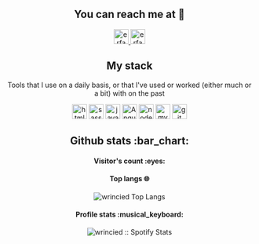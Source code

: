 <h2 align="center">You can reach me at 👾</h2>

<p align="center">


  <a href="https://t.me/wrincied">
    <img src="https://www.vectorlogo.zone/logos/telegram/telegram-icon.svg" 
    alt="erfan telegram profile" height="30" width="30">
  </a>
  
  <a href="https://www.instagram.com/wrincied/">
    <img src="https://www.vectorlogo.zone/logos/instagram/instagram-icon.svg" alt="erfan Instagram Profile" height="30" width="30">
  </a>


<h2 align="center">My stack</h2>

<p align="center">Tools that I use on a daily basis, or that I've used or worked (either much or a bit) with on the past</p>
<p align="center">
  <img src="https://www.vectorlogo.zone/logos/w3_html5/w3_html5-icon.svg" alt="html5" height="30" width="30">

  <img src="https://www.vectorlogo.zone/logos/sass-lang/sass-lang-icon.svg" alt="sass" height="30" width="30">

  <img src="https://www.vectorlogo.zone/logos/javascript/javascript-icon.svg" alt="javascript" height="30" width="30">

  <img src="https://www.vectorlogo.zone/logos/angular/angular-icon.svg" alt="Angular" height="30" width="30">

  <img src="https://www.vectorlogo.zone/logos/nodejs/nodejs-icon.svg" alt="nodejs" height="30" width="30">

  <img src="https://www.vectorlogo.zone/logos/mysql/mysql-icon.svg" alt="mySql" height="30" width="30">

  <img src="https://www.vectorlogo.zone/logos/git-scm/git-scm-icon.svg" alt="git" height="30" width="30">
</p>

<h2 align="center">Github stats :bar_chart:</h2>

<h4 align="center">Visitor's count :eyes:</h4>


<h4 align="center">Top langs 🌐</h4>

<p align="center"><img src="https://github-readme-stats.vercel.app/api/top-langs/?username=wrincied&langs_count=10&theme=flat&layout=compact" alt="wrincied Top Langs" /></p>

<h4 align="center">Profile stats :musical_keyboard:</h4>

<p align="center"><img src="https://spotify-github-profile.vercel.app/api/view?uid=lmm47doiqh7dzr82vco3r5n85&cover_image=true&theme=default&bar_color=6d24c6&bar_color_cover=true" alt="wrincied :: Spotify Stats" /></p>
